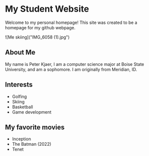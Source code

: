 # My Student Website

Welcome to my personal homepage! This site was created to be a homepage for my github webpage.

![Me skiing]("IMG_6058 (1).jpg")

## About Me
My name is Peter Kjaer, I am a computer science major at Boise State University, and am a sophomore. I am originally from Meridian, ID.

## Interests
- Golfing
- Skiing
- Basketball
- Game development 

## My favorite movies
- Inception
- The Batman (2022)
- Tenet
